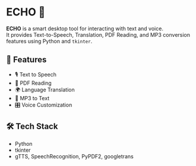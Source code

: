 # ECHO 🎤

**ECHO** is a smart desktop tool for interacting with text and voice.  
It provides Text-to-Speech, Translation, PDF Reading, and MP3 conversion features using Python and `tkinter`.

## 🚀 Features
- 🎙️ Text to Speech
- 📄 PDF Reading
- 🌍 Language Translation
- 🎵 MP3 to Text
- 🎛️ Voice Customization

## 🛠️ Tech Stack
- Python
- tkinter
- gTTS, SpeechRecognition, PyPDF2, googletrans



